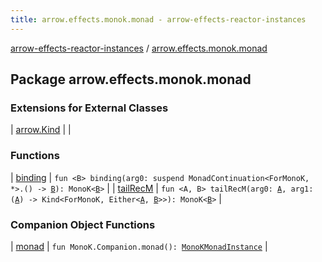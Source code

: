 ```yaml
---
title: arrow.effects.monok.monad - arrow-effects-reactor-instances
---
```


[arrow-effects-reactor-instances](../index.html) / [arrow.effects.monok.monad](./index.html)

## Package arrow.effects.monok.monad

### Extensions for External Classes

| [arrow.Kind](arrow.-kind/index.html) |  |

### Functions

| [binding](binding.html) | `fun <B> binding(arg0: suspend MonadContinuation<ForMonoK, *>.() -> `[`B`](binding.html#B)`): MonoK<`[`B`](binding.html#B)`>` |
| [tailRecM](tail-rec-m.html) | `fun <A, B> tailRecM(arg0: `[`A`](tail-rec-m.html#A)`, arg1: (`[`A`](tail-rec-m.html#A)`) -> Kind<ForMonoK, Either<`[`A`](tail-rec-m.html#A)`, `[`B`](tail-rec-m.html#B)`>>): MonoK<`[`B`](tail-rec-m.html#B)`>` |

### Companion Object Functions

| [monad](monad.html) | `fun MonoK.Companion.monad(): `[`MonoKMonadInstance`](../arrow.effects/-mono-k-monad-instance/index.html) |

